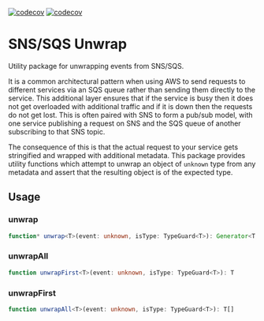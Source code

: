 [![codecov](https://github.com/DomParfitt/sns-sqs-unwrap/workflows/Node%20CI/badge.svg)](https://github.com/DomParfitt/sns-sqs-unwrap/actions)
[![codecov](https://codecov.io/gh/DomParfitt/sns-sqs-unwrap/branch/master/graph/badge.svg)](https://codecov.io/gh/DomParfitt/sns-sqs-unwrap)
# SNS/SQS Unwrap
Utility package for unwrapping events from SNS/SQS.

It is a common architectural pattern when using AWS to send requests to different services via an SQS queue rather than sending them directly to the service. This additional layer ensures that if the service is busy then it does not get overloaded with additional traffic and if it is down then the requests do not get lost. This is often paired with SNS to form a pub/sub model, with one service publishing a request on SNS and the SQS queue of another subscribing to that SNS topic.

The consequence of this is that the actual request to your service gets stringified and wrapped with additional metadata. This package provides utility functions which attempt to unwrap an object of `unknown` type from any metadata and assert that the resulting object is of the expected type.

## Usage
### unwrap
```typescript
function* unwrap<T>(event: unknown, isType: TypeGuard<T>): Generator<T, T, undefined>
```

### unwrapAll
```typescript
function unwrapFirst<T>(event: unknown, isType: TypeGuard<T>): T
```

### unwrapFirst
```typescript
function unwrapAll<T>(event: unknown, isType: TypeGuard<T>): T[]
```